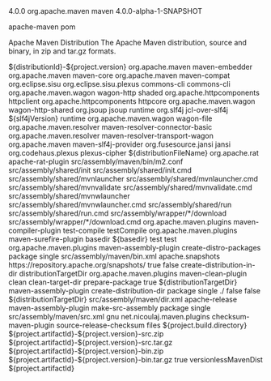 <?xml version="1.0" encoding="UTF-8"?>

<!--
Licensed to the Apache Software Foundation (ASF) under one
or more contributor license agreements.  See the NOTICE file
distributed with this work for additional information
regarding copyright ownership.  The ASF licenses this file
to you under the Apache License, Version 2.0 (the
"License"); you may not use this file except in compliance
with the License.  You may obtain a copy of the License at
    http://www.apache.org/licenses/LICENSE-2.0
Unless required by applicable law or agreed to in writing,
software distributed under the License is distributed on an
"AS IS" BASIS, WITHOUT WARRANTIES OR CONDITIONS OF ANY
KIND, either express or implied.  See the License for the
specific language governing permissions and limitations
under the License.
-->

<project xmlns="http://maven.apache.org/POM/4.0.0" xmlns:xsi="http://www.w3.org/2001/XMLSchema-instance" xsi:schemaLocation="http://maven.apache.org/POM/4.0.0 https://maven.apache.org/xsd/maven-4.0.0.xsd">
  <modelVersion>4.0.0</modelVersion>

  <parent>
    <groupId>org.apache.maven</groupId>
    <artifactId>maven</artifactId>
    <version>4.0.0-alpha-1-SNAPSHOT</version>
  </parent>

  <artifactId>apache-maven</artifactId>
  <packaging>pom</packaging>

  <name>Apache Maven Distribution</name>
  <description>The Apache Maven distribution, source and binary, in zip and tar.gz formats.</description>

  <properties>
    <distributionFileName>${distributionId}-${project.version}</distributionFileName>
  </properties>

  <dependencies>
    <dependency>
      <groupId>org.apache.maven</groupId>
      <artifactId>maven-embedder</artifactId>
    </dependency>
    <dependency>
      <groupId>org.apache.maven</groupId>
      <artifactId>maven-core</artifactId>
    </dependency>
    <dependency>
      <groupId>org.apache.maven</groupId>
      <artifactId>maven-compat</artifactId>
    </dependency>
    <dependency>
      <groupId>org.eclipse.sisu</groupId>
      <artifactId>org.eclipse.sisu.plexus</artifactId>
    </dependency>
    <!-- CLI -->
    <dependency>
      <groupId>commons-cli</groupId>
      <artifactId>commons-cli</artifactId>
    </dependency>
    <dependency>
      <groupId>org.apache.maven.wagon</groupId>
      <artifactId>wagon-http</artifactId>
      <classifier>shaded</classifier>
      <exclusions>
        <exclusion>
          <groupId>org.apache.httpcomponents</groupId>
          <artifactId>httpclient</artifactId>
        </exclusion>
        <exclusion>
          <groupId>org.apache.httpcomponents</groupId>
          <artifactId>httpcore</artifactId>
        </exclusion>
        <exclusion>
          <groupId>org.apache.maven.wagon</groupId>
          <artifactId>wagon-http-shared</artifactId>
        </exclusion>
      </exclusions>
    </dependency>
    <!--  This is included in Wagon HTTP.
          We are just making the dependency explicit
          in order to ease license attribution -->
    <dependency>
      <groupId>org.jsoup</groupId>
      <artifactId>jsoup</artifactId>
      <scope>runtime</scope>
    </dependency>
    <dependency>
      <groupId>org.slf4j</groupId>
      <artifactId>jcl-over-slf4j</artifactId>
      <version>${slf4jVersion}</version>
      <scope>runtime</scope>
    </dependency>
    <dependency>
      <groupId>org.apache.maven.wagon</groupId>
      <artifactId>wagon-file</artifactId>
    </dependency>
    <dependency>
      <groupId>org.apache.maven.resolver</groupId>
      <artifactId>maven-resolver-connector-basic</artifactId>
    </dependency>
    <dependency>
      <groupId>org.apache.maven.resolver</groupId>
      <artifactId>maven-resolver-transport-wagon</artifactId>
    </dependency>
    <dependency>
      <groupId>org.apache.maven</groupId>
      <artifactId>maven-slf4j-provider</artifactId>
    </dependency>
    <dependency>
      <groupId>org.fusesource.jansi</groupId>
      <artifactId>jansi</artifactId>
    </dependency>
    <dependency>
      <groupId>org.codehaus.plexus</groupId>
      <artifactId>plexus-cipher</artifactId>
    </dependency>
  </dependencies>

  <build>
    <finalName>${distributionFileName}</finalName>
    <pluginManagement>
      <plugins>
        <plugin>
          <groupId>org.apache.rat</groupId>
          <artifactId>apache-rat-plugin</artifactId>
          <configuration>
            <excludes combine.children="append">
              <exclude>src/assembly/maven/bin/m2.conf</exclude>
              <!-- these are partial scripts, resulting in mvn/mwnw scripts -->
              <exclude>src/assembly/shared/init</exclude>
              <exclude>src/assembly/shared/init.cmd</exclude>
              <exclude>src/assembly/shared/mvnlauncher</exclude>
              <exclude>src/assembly/shared/mvnlauncher.cmd</exclude>
              <exclude>src/assembly/shared/mvnvalidate</exclude>
              <exclude>src/assembly/shared/mvnvalidate.cmd</exclude>
              <exclude>src/assembly/shared/mvnwlauncher</exclude>
              <exclude>src/assembly/shared/mvnwlauncher.cmd</exclude>
              <exclude>src/assembly/shared/run</exclude>
              <exclude>src/assembly/shared/run.cmd</exclude>
              <exclude>src/assembly/wrapper/*/download</exclude>
              <exclude>src/assembly/wrapper/*/download.cmd</exclude>
            </excludes>
          </configuration>
        </plugin>
      </plugins>
    </pluginManagement>
    <plugins>
      <plugin>
        <groupId>org.apache.maven.plugins</groupId>
        <artifactId>maven-compiler-plugin</artifactId>
        <executions>
          <execution>
            <id>test-compile</id>
            <goals>
              <goal>testCompile</goal>
            </goals>
          </execution>
        </executions>
      </plugin>
      <plugin>
        <groupId>org.apache.maven.plugins</groupId>
        <artifactId>maven-surefire-plugin</artifactId>
        <configuration>
          <systemProperties>
            <property>
              <name>basedir</name>
              <value>${basedir}</value>
            </property>
          </systemProperties>
        </configuration>
        <executions>
          <execution>
            <id>test</id>
            <goals>
              <goal>test</goal>
            </goals>
          </execution>
        </executions>
      </plugin>
      <plugin>
        <groupId>org.apache.maven.plugins</groupId>
        <artifactId>maven-assembly-plugin</artifactId>
        <executions>
          <execution>
            <id>create-distro-packages</id>
            <phase>package</phase>
            <goals>
              <goal>single</goal>
            </goals>
            <configuration>
              <descriptors>
                <descriptor>src/assembly/maven/bin.xml</descriptor>
              </descriptors>
            </configuration>
          </execution>
        </executions>
      </plugin>
    </plugins>
  </build>

  <pluginRepositories>
    <pluginRepository>
      <id>apache.snapshots</id>
      <url>https://repository.apache.org/snapshots/</url>
      <snapshots>
        <enabled>true</enabled>
      </snapshots>
      <releases>
        <enabled>false</enabled>
      </releases>
    </pluginRepository>
  </pluginRepositories>

  <profiles>
    <profile>
      <id>create-distribution-in-dir</id>
      <activation>
        <property>
          <name>distributionTargetDir</name>
        </property>
      </activation>
      <build>
        <plugins>
          <plugin>
            <groupId>org.apache.maven.plugins</groupId>
            <artifactId>maven-clean-plugin</artifactId>
            <executions>
              <execution>
                <goals>
                  <goal>clean</goal>
                </goals>
                <id>clean-target-dir</id>
                <phase>prepare-package</phase>
                <configuration>
                  <excludeDefaultDirectories>true</excludeDefaultDirectories>
                  <filesets>
                    <fileset>
                      <directory>${distributionTargetDir}</directory>
                    </fileset>
                  </filesets>
                </configuration>
              </execution>
            </executions>
          </plugin>
          <plugin>
            <artifactId>maven-assembly-plugin</artifactId>
            <executions>
              <execution>
                <id>create-distribution-dir</id>
                <phase>package</phase>
                <goals>
                  <goal>single</goal>
                </goals>
                <configuration>
                  <finalName>./</finalName>
                  <appendAssemblyId>false</appendAssemblyId>
                  <attach>false</attach>
                  <outputDirectory>${distributionTargetDir}</outputDirectory>
                  <descriptors>
                    <descriptor>src/assembly/maven/dir.xml</descriptor>
                  </descriptors>
                </configuration>
              </execution>
            </executions>
          </plugin>
        </plugins>
      </build>
    </profile>
    <profile>
      <id>apache-release</id>
      <build>
        <plugins>
          <plugin>
            <artifactId>maven-assembly-plugin</artifactId>
            <executions>
              <execution>
                <id>make-src-assembly</id>
                <phase>package</phase>
                <goals>
                  <goal>single</goal>
                </goals>
                <configuration>
                  <descriptors>
                    <descriptor>src/assembly/maven/src.xml</descriptor>
                  </descriptors>
                  <tarLongFileMode>gnu</tarLongFileMode>
                </configuration>
              </execution>
            </executions>
          </plugin>
          <!-- calculate checksums of source release for Apache dist area -->
          <plugin>
            <groupId>net.nicoulaj.maven.plugins</groupId>
            <artifactId>checksum-maven-plugin</artifactId>
            <executions>
              <execution>
                <id>source-release-checksum</id>
                <goals>
                  <goal>files</goal>
                </goals>
              </execution>
            </executions>
            <configuration>
              <fileSets>
                <fileSet>
                  <directory>${project.build.directory}</directory>
                  <includes>
                    <include>${project.artifactId}-${project.version}-src.zip</include>
                    <include>${project.artifactId}-${project.version}-src.tar.gz</include>
                    <include>${project.artifactId}-${project.version}-bin.zip</include>
                    <include>${project.artifactId}-${project.version}-bin.tar.gz</include>
                  </includes>
                </fileSet>
              </fileSets>
              <failIfNoFiles>true</failIfNoFiles>
            </configuration>
          </plugin>
        </plugins>
      </build>
    </profile>
    <profile>
      <id>versionlessMavenDist</id>
      <build>
        <finalName>${project.artifactId}</finalName>
      </build>
    </profile>
  </profiles>
</project>

